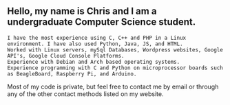## Hello, my name is Chris and I am a undergraduate Computer Science student.
  
    I have the most experience using C, C++ and PHP in a Linux environment. I have also used Python, Java, JS, and HTML. 
    Worked with Linux servers, mySql Databases, Wordpress websites, Google API's, Google Cloud Console Platforms.
    Experience with Debian and Arch based operating systems.
    Experience programming with C and Python on microprocessor boards such as BeagleBoard, Raspberry Pi, and Arduino.
  
  Most of my code is private, but feel free to contact me by email or through any of the other contact methods listed on my website.
